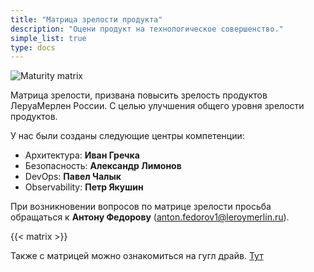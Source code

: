 ```yaml
---
title: "Матрица зрелости продукта"
description: "Оцени продукт на технологическое совершенство."
simple_list: true
type: docs
---
```



![Maturity matrix](/images/devops.png)

Матрица зрелости, призвана повысить зрелость продуктов ЛеруаМерлен России. С целью улучшения общего уровня зрелости продуктов.

У нас были созданы следующие центры компетенции:

- Архитектура: **Иван Гречка**
- Безопасность: **Александр Лимонов**
- DevOps: **Павел Чалык**
- Observability: **Петр Якушин**

При возникновении вопросов по матрице зрелости просьба обращаться к **Антону Федорову** (anton.fedorov1@leroymerlin.ru). 


{{< matrix >}}


Также с матрицей можно ознакомиться на гугл драйв. [Тут](https://docs.google.com/spreadsheets/d/1P6wYqUcQzeoGrT0Qel0Vr4D-9FAGVPATjNCUUCgR7k8/edit#gid=1710224921)